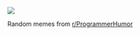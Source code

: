 ![](https://preview.redd.it/3r7wqi7sjdge1.png?width=640&crop=smart&auto=webp&s=9c4f0b504a06fdf5e8acae80c0c6d1b9ef47b642)

 Random memes from [r/ProgrammerHumor](https://www.reddit.com/r/ProgrammerHumor/)
